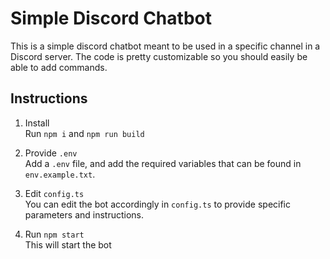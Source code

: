 # Simple Discord Chatbot

This is a simple discord chatbot meant to be used in a specific channel in a Discord server.
The code is pretty customizable so you should easily be able to add commands.

## Instructions

1. Install<br>
Run `npm i` and `npm run build`

2. Provide `.env`<br>
Add a `.env` file, and add the required variables that can be found in `env.example.txt`.

3. Edit `config.ts`<br>
You can edit the bot accordingly in `config.ts` to provide specific parameters and instructions.

4. Run `npm start`<br>
This will start the bot